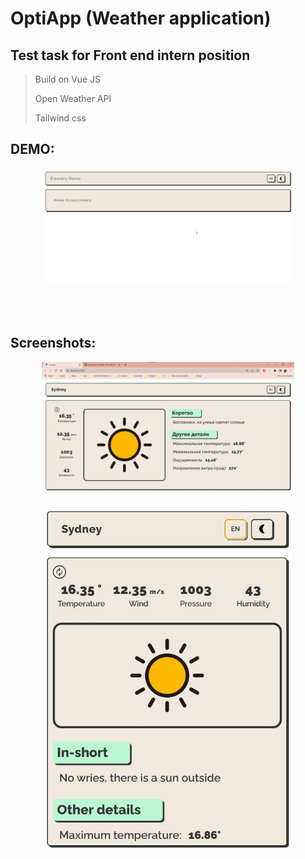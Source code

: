 # OptiApp (Weather application)
## Test task for Front end intern position

> Build on Vue JS
>
> Open Weather API
>
> Tailwind css

## DEMO:
<div style="width: 100%; justify-content: center; display: flex">
    <img style="width: 80%" src="./images/opti.gif" />
</div>

</br>
</br>
</br>

## Screenshots:
<div style="width: 100%; align-items: center; display: flex; flex-direction: column;">
    <img style="width: 80%" src="./images/s1.jpg" />
    </br .>
    <img style="width: 80%" src="./images/s2.jpg" />
</div>
